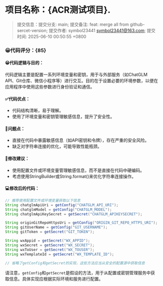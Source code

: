 # 项目名称：{ACR测试项目}.

> 提交信息：提交分支: main; 提交备注: feat: merge all from github-sercet-version; 提交作者: symbol23441 <symbol23441@163.com>; 提交时间: 2025-06-10 00:50:55 +0800

### 😀代码评分：{85}

#### 😀代码逻辑与目的：

代码逻辑主要是配置一系列环境变量和密钥，用于与外部服务（如ChatGLM API、Git仓库、微信小程序等）进行交互。目的在于设置必要的环境参数，以便在应用程序中使用这些参数进行身份验证和通信。

#### ✅代码优点：

- 代码结构清晰，易于理解。
- 使用了环境变量和密钥管理敏感信息，提升了安全性。

#### 🤔问题点：

- 直接在代码中暴露敏感信息（如API密钥和令牌），存在严重的安全风险。
- 缺乏对字符串连接的优化，可能导致性能瓶颈。

#### 🎯修改建议：

- 使用配置文件或环境变量管理敏感信息，而不是直接在代码中硬编码。
- 考虑使用StringBuilder或String.format()来优化字符串连接操作。

#### 💻修改后的代码：

```java
// 推荐使用配置文件或环境变量获取以下信息
String chatglmApiUri = getConfig("CHATGLM_API_URI");
String chatglmModel = getConfig("CHATGLM_MODEL");
String chatglmApiKeySecret = getSecret("CHATGLM_APIKEYSECRET");

String originGitRepoHttpsUri = getConfig("ORIGIN_GIT_REPO_HTTPS_URI");
String gitUserName = getConfig("GIT_USERNAME");
String gitToken = getSecret("GIT_TOKEN");

String wxAppid = getSecret("WX_APPID");
String wxSecret = getSecret("WX_SECRET");
String wxToUser = getSecret("WX_TOUSER");
String wxTemplateId = getSecret("WX_TEMPLATE_ID");

// 省略了getConfig和getSecret的实现，这些方法应当从安全的配置源中获取信息
```

请注意，`getConfig`和`getSecret`是假设的方法，用于从配置或密钥管理服务中获取信息。具体实现应根据实际环境和服务进行配置。